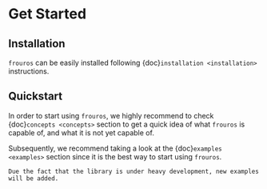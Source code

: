 # Get Started

## Installation

`frouros` can be easily installed following {doc}`installation <installation>` instructions.

## Quickstart

In order to start using `frouros`, we highly recommend to check {doc}`concepts <concepts>` section to get a quick idea of what `frouros` is capable of, and what it is not yet capable of.

Subsequently, we recommend taking a look at the {doc}`examples <examples>` section since it is the best way to start using `frouros`.

```{warning}
Due the fact that the library is under heavy development, new examples will be added.
```